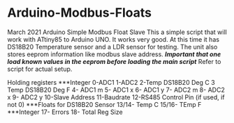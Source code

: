# Arduino-Modbus-Floats
March 2021 
Arduino Simple Modbus Float Slave 
This a simple script that will work with ATtiny85 to Arduino UNO.
It works very good.
At this time it has DS18B20 Temperature sensor and a LDR sensor for testing.
The unit also stores eeprom information like modbus slave address.
***Important that one load known values in the eeprom before loading the main script***
Refer to  script for actual setup.

Holding registers
***Integer
0-ADC1
1-ADC2
2-Temp DS18B20 Deg C
3 Temp DS18B20 Deg F
4- ADC1 m
5- ADC1 x
6- ADC1 y
7- ADC2 m
8- ADC2 x
9- ADC2 y
10-Slave Address
11-Baudrate
12-RS485 Control Pin (if used, if not 0)
***Floats for DS18B20 Sensor
13/14- Temp C
15/16- TEmp F
***Integer
17- Errors
18- Total Reg Size



